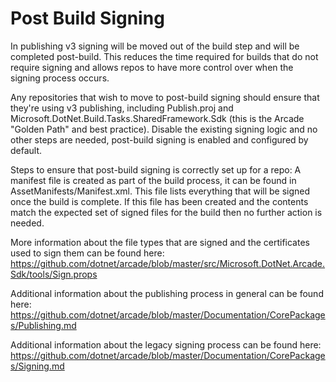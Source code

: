 # Post Build Signing

In publishing v3 signing will be moved out of the build step and will be completed post-build. This reduces the time required for builds that do not require signing and allows repos to have more control over when the signing process occurs.

Any repositories that wish to move to post-build signing should ensure that they're using v3 publishing, including Publish.proj and Microsoft.DotNet.Build.Tasks.SharedFramework.Sdk (this is the Arcade "Golden Path" and best practice).
Disable the existing signing logic and no other steps are needed, post-build signing is enabled and configured by default.

Steps to ensure that post-build signing is correctly set up for a repo: A manifest file is created as part of the build process, it can be found in AssetManifests/Manifest.xml. This file lists everything that will be signed once the build is complete. If this file has been created and the contents match the expected set of signed files for the build then no further action is needed.

More information about the file types that are signed and the certificates used to sign them can be found here:
https://github.com/dotnet/arcade/blob/master/src/Microsoft.DotNet.Arcade.Sdk/tools/Sign.props

Additional information about the publishing process in general can be found here:
https://github.com/dotnet/arcade/blob/master/Documentation/CorePackages/Publishing.md

Additional information about the legacy signing process can be found here:
https://github.com/dotnet/arcade/blob/master/Documentation/CorePackages/Signing.md